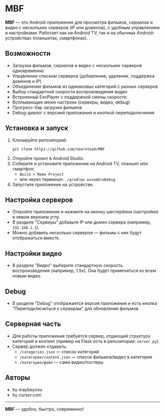 # MBF

**MBF** — это Android-приложение для просмотра фильмов, сериалов и видео с нескольких серверов (IP или доменов), с удобным управлением и настройками. Работает как на Android TV, так и на обычных Android-устройствах (планшетах, смартфонах).

## Возможности
- Загрузка фильмов, сериалов и видео с нескольких серверов одновременно
- Управление списком серверов (добавление, удаление, поддержка доменов и IP)
- Объединение фильмов из одинаковых категорий с разных серверов
- Выбор стандартной скорости воспроизведения видео
- Встроенный ExoPlayer с поддержкой смены скорости
- Всплывающее меню настроек (серверы, видео, debug)
- Прогресс-бар загрузки фильмов
- Debug-диалог с версией приложения и кнопкой переподключения

## Установка и запуск
1. Клонируйте репозиторий:
   ```
   git clone https://github.com/neeroteam/MBF
   ```
2. Откройте проект в Android Studio.
3. Соберите и установите приложение на Android TV, планшет или смартфон:
   - `Build > Make Project`
   - или через терминал: `./gradlew assembleDebug`
4. Запустите приложение на устройстве.

## Настройка серверов
- Откройте приложение и нажмите на иконку шестерёнки (настройки) в левом верхнем углу.
- В разделе "Серверы" добавьте IP или домен сервера (например, `192.168.1.1`).
- Можно добавить несколько серверов — фильмы с них будут отображаться вместе.

## Настройки видео
- В разделе "Видео" выберите стандартную скорость воспроизведения (например, 1.5x). Она будет применяться ко всем новым видео.

## Debug
- В разделе "Debug" отображается версия приложения и есть кнопка "Переподключиться к серверам" для обновления фильмов.

## Серверная часть
- Для работы приложения требуется сервер, отдающий структуру категорий и контент (пример на Flask есть в репозитории: `server.py`).
- Сервер должен отдавать:
  - `/categories.json` — список категорий
  - `/категория/content.json` — список фильмов/видео в категории
  - `/категория/файл` — сами видео/постеры

## Авторы
- by maybeyoou
- by cursor.com
---

**MBF** — удобно, быстро, современно! 
